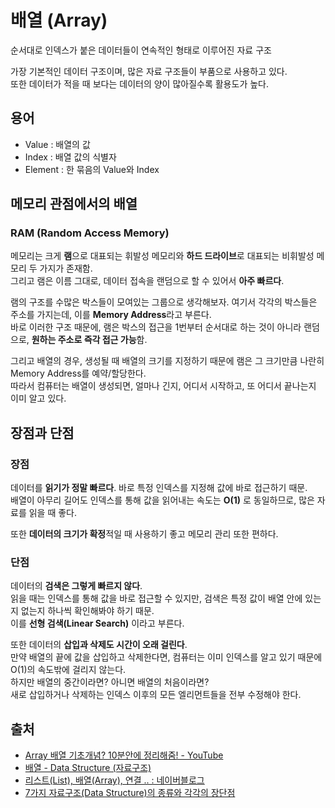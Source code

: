 # 배열 (Array)

순서대로 인덱스가 붙은 데이터들이 연속적인 형태로 이루어진 자료 구조

가장 기본적인 데이터 구조이며, 많은 자료 구조들이 부품으로 사용하고 있다.  
또한 데이터가 적을 때 보다는 데이터의 양이 많아질수록 활용도가 높다.

## 용어

- Value : 배열의 값
- Index : 배열 값의 식별자
- Element : 한 묶음의 Value와 Index

## 메모리 관점에서의 배열

### RAM (Random Access Memory)

메모리는 크게 **램**으로 대표되는 휘발성 메모리와 **하드 드라이브**로 대표되는 비휘발성 메모리 두 가지가 존재함.  
그리고 램은 이름 그대로, 데이터 접속을 랜덤으로 할 수 있어서 **아주 빠르다**.

램의 구조를 수많은 박스들이 모여있는 그룹으로 생각해보자. 여기서 각각의 박스들은 주소를 가지는데, 이를 **Memory Address**라고 부른다.  
바로 이러한 구조 때문에, 램은 박스의 접근을 1번부터 순서대로 하는 것이 아니라 랜덤으로, **원하는 주소로 즉각 접근 가능**함.

그리고 배열의 경우, 생성될 때 배열의 크기를 지정하기 때문에 램은 그 크기만큼 나란히 Memory Address를 예약/할당한다.  
따라서 컴퓨터는 배열이 생성되면, 얼마나 긴지, 어디서 시작하고, 또 어디서 끝나는지 이미 알고 있다.

## 장점과 단점

### 장점

데이터를 **읽기가 정말 빠르다**. 바로 특정 인덱스를 지정해 값에 바로 접근하기 때문.  
배열이 아무리 길어도 인덱스를 통해 값을 읽어내는 속도는 **O(1)** 로 동일하므로, 많은 자료를 읽을 때 좋다.

또한 **데이터의 크기가 확정**적일 때 사용하기 좋고 메모리 관리 또한 편하다.

### 단점

데이터의 **검색은 그렇게 빠르지 않다**.  
읽을 때는 인덱스를 통해 값을 바로 접근할 수 있지만, 검색은 특정 값이 배열 안에 있는지 없는지 하나씩 확인해봐야 하기 때문.  
이를 **선형 검색(Linear Search)** 이라고 부른다.

또한 데이터의 **삽입과 삭제도 시간이 오래 걸린다**.  
만약 배열의 끝에 값을 삽입하고 삭제한다면, 컴퓨터는 이미 인덱스를 알고 있기 때문에 O(1)의 속도밖에 걸리지 않는다.  
하지만 배열의 중간이라면? 아니면 배열의 처음이라면?  
새로 삽입하거나 삭제하는 인덱스 이후의 모든 엘리먼트들을 전부 수정해야 한다.

## 출처

- [Array 배열 기초개념? 10분안에 정리해줌! - YouTube](https://www.youtube.com/watch?v=NFETSCJON2M&list=PL7jH19IHhOLMdHvl3KBfFI70r9P0lkJwL&index=2)
- [배열 - Data Structure (자료구조)](https://opentutorials.org/module/1335/8677)
- [리스트(List), 배열(Array), 연결 .. : 네이버블로그](https://blog.naver.com/kks227/220781402507)
- [7가지 자료구조(Data Structure)의 종류와 각각의 장단점](https://iwuooh.com/entry/%EC%9E%90%EB%A3%8C%EA%B5%AC%EC%A1%B0Data-Structure%EC%9D%98-%EC%A0%95%EC%9D%98%EC%99%80-%EC%A2%85%EB%A5%98)
